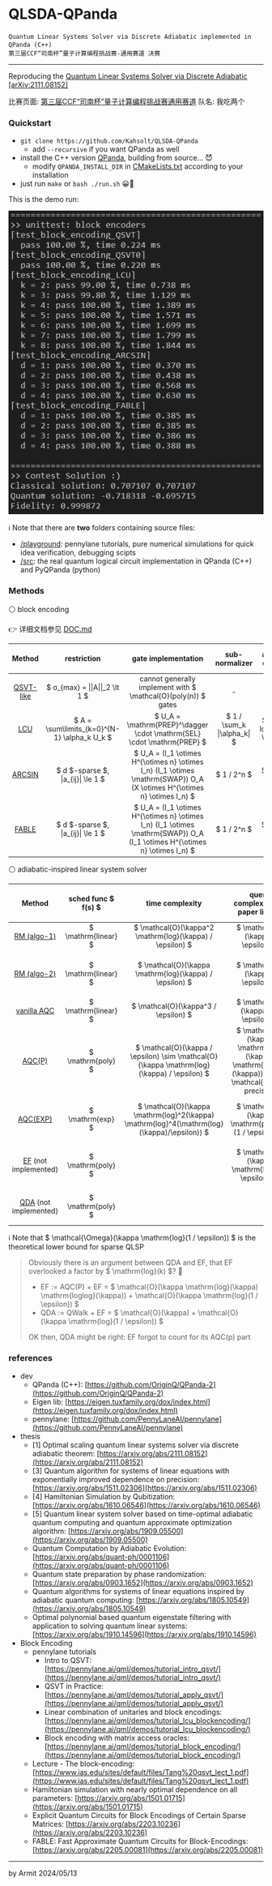 # QLSDA-QPanda

    Quantum Linear Systems Solver via Discrete Adiabatic implemented in QPanda (C++)
    第三届CCF“司南杯”量子计算编程挑战赛-通用赛道 决赛

----

Reproducing the [Quantum Linear Systems Solver via Discrete Adiabatic [arXiv:2111.08152]](https://arxiv.org/abs/2111.08152)

比赛页面: [第三届CCF“司南杯”量子计算编程挑战赛通用赛道](https://learn.originqc.com.cn/zh/contest/list/34/contest:introduction)
队名: 我吃两个  


### Quickstart

- `git clone https://github.com/Kahsolt/QLSDA-QPanda`
  - add `--recursive` if you want QPanda as well
- install the C++ version [QPanda](https://github.com/OriginQ/QPanda-2), building from source... 😈
  - modify `QPANDA_INSTALL_DIR` in [CMakeLists.txt](./CMakeLists.txt) according to your installation
- just run `make` or `bash ./run.sh` 😀🎉

This is the demo run:

![demo](img/demo.png)

ℹ Note that there are **two** folders containing source files:

- [/playground](/playground): pennylane tutorials, pure numerical simulations for quick idea verification, debugging scipts
- [/src](/src): the real quantum logical circuit implementation in QPanda (C++) and PyQPanda (python)


### Methods

⚪ block encoding

👉 详细文档参见 [DOC.md](DOC.md)

| Method | restriction | gate implementation | sub-normalizer | ancilla qubits | complex-value support |
| :-: | :-: | :-: | :-: | :-: | :-: |
| [QSVT-like](https://pennylane.ai/qml/demos/tutorial_intro_qsvt/) | $ σ_{max} = \|\|A\|\|_2 \lt 1 $ | cannot generally implement with $ \mathcal{O}(poly(n)) $ gates | - | 1 | ✅ |
| [LCU](https://pennylane.ai/qml/demos/tutorial_lcu_blockencoding/) | $ A = \sum\limits_{k=0}^{N-1} \alpha_k U_k $ | $ U_A = \mathrm{PREP}^\dagger \cdot \mathrm{SEL} \cdot \mathrm{PREP} $ | $ 1 / \sum_k \|\alpha_k\| $ | $ \lceil log_2(k) \rceil $ | ❌ |
| [ARCSIN](https://arxiv.org/abs/2402.17529) | $ d $-sparse $, \|a_{ij}\| \le 1 $ | $ U_A = (I_1 \otimes H^{\otimes n} \otimes I_n) (I_1 \otimes \mathrm{SWAP}) O_A (X \otimes H^{\otimes n} \otimes I_n) $ | $ 1 / 2^n $ | $ n + 1 $ | ✅ |
| [FABLE](https://arxiv.org/abs/2205.00081) | $ d $-sparse $, \|a_{ij}\| \le 1 $ | $ U_A = (I_1 \otimes H^{\otimes n} \otimes I_n) (I_1 \otimes \mathrm{SWAP}) O_A (I_1 \otimes H^{\otimes n} \otimes I_n) $ | $ 1 / 2^n $ | $ n + 1 $ | ❌ |

⚪ adiabatic-inspired linear system solver

| Method | sched func $ f(s) $ | time complexity | query complexity (EF paper listed) | query complexity (QDA paper listed) |
| :-: | :-: | :-: | :-: | :-: |
| [RM (algo-1)](https://arxiv.org/abs/1805.10549) | $ \mathrm{linear} $ | $ \mathcal{O}(\kappa^2 \mathrm{log}(\kappa) / \epsilon) $ | $ \mathcal{O}(\kappa / \epsilon) $ |  |
| [RM (algo-2)](https://arxiv.org/abs/1805.10549) | $ \mathrm{linear} $ | $ \mathcal{O}(\kappa \mathrm{log}(\kappa) / \epsilon) $ | $ \mathcal{O}(\kappa / \epsilon) $ | $ \mathcal{O}(\kappa \mathrm{log}(\kappa) / \epsilon) $ |
| [vanilla AQC](https://arxiv.org/abs/1909.05500) | $ \mathrm{linear} $ | $ \mathcal{O}(\kappa^3 / \epsilon) $ | $ \mathcal{O}(\kappa^2 / \epsilon) $ |  |
| [AQC(P)](https://arxiv.org/abs/1909.05500)      | $ \mathrm{poly} $ | $ \mathcal{O}(\kappa / \epsilon) \sim \mathcal{O}(\kappa \mathrm{log}(\kappa) / \epsilon) $ | $ \mathcal{O}(\kappa \mathrm{log}(\kappa) \mathrm{loglog}(\kappa)) $ for $ \mathcal{O}(1) $ precision |  |
| [AQC(EXP)](https://arxiv.org/abs/1909.05500)    | $ \mathrm{exp} $  | $ \mathcal{O}(\kappa \mathrm{log}^2(\kappa) \mathrm{log}^4(\mathrm{log}(\kappa)/\epsilon)) $ | $ \mathcal{O}(\kappa \mathrm{polylog}(1 / \epsilon)) $ | $ \mathcal{O}(\kappa \mathrm{polylog}(\kappa / \epsilon)) $ |
| [EF](https://arxiv.org/abs/1910.14596) (not implemented)  | $ \mathrm{poly} $ |  | $ \mathcal{O}(\kappa \mathrm{log}(1 / \epsilon)) $ | $ \mathcal{O}(\kappa \mathrm{log}(\kappa / \epsilon)) $ |
| [QDA](https://arxiv.org/abs/2111.08152) (not implemented) | $ \mathrm{poly} $ |  |  | $ \mathcal{O}(\kappa \mathrm{log}(1 / \epsilon)) $ |

ℹ Note that $ \mathcal{\Omega}(\kappa \mathrm{log}(1 / \epsilon)) $ is the theoretical lower bound for sparse QLSP

> Obviously there is an argument between QDA and EF, that EF overlooked a factor by $ \mathrm{log}(k) $? 🤔
> - EF := AQC(P) + EF = $ \mathcal{O}(\kappa \mathrm{log}(\kappa) \mathrm{loglog}(\kappa)) + \mathcal{O}(\kappa \mathrm{log}(1 / \epsilon)) $
> - QDA := QWalk + EF = $ \mathcal{O}(\kappa) + \mathcal{O}(\kappa \mathrm{log}(1 / \epsilon)) $
>
> OK then, QDA might be right: EF forgot to count for its AQC(p) part


### references

- dev
  - QPanda (C++): [https://github.com/OriginQ/QPanda-2](https://github.com/OriginQ/QPanda-2)
  - Eigen lib: [https://eigen.tuxfamily.org/dox/index.html](https://eigen.tuxfamily.org/dox/index.html)
  - pennylane: [https://github.com/PennyLaneAI/pennylane](https://github.com/PennyLaneAI/pennylane)
- thesis
  - [1] Optimal scaling quantum linear systems solver via discrete adiabatic theorem: [https://arxiv.org/abs/2111.08152](https://arxiv.org/abs/2111.08152)
  - [3] Quantum algorithm for systems of linear equations with exponentially improved dependence on precision: [https://arxiv.org/abs/1511.02306](https://arxiv.org/abs/1511.02306)
  - [4] Hamiltonian Simulation by Qubitization: [https://arxiv.org/abs/1610.06546](https://arxiv.org/abs/1610.06546)
  - [5] Quantum linear system solver based on time-optimal adiabatic quantum computing and quantum approximate optimization algorithm: [https://arxiv.org/abs/1909.05500](https://arxiv.org/abs/1909.05500)
  - Quantum Computation by Adiabatic Evolution: [https://arxiv.org/abs/quant-ph/0001106](https://arxiv.org/abs/quant-ph/0001106)
  - Quantum state preparation by phase randomization: [https://arxiv.org/abs/0903.1652](https://arxiv.org/abs/0903.1652)
  - Quantum algorithms for systems of linear equations inspired by adiabatic quantum computing: [https://arxiv.org/abs/1805.10549](https://arxiv.org/abs/1805.10549)
  - Optimal polynomial based quantum eigenstate filtering with application to solving quantum linear systems: [https://arxiv.org/abs/1910.14596](https://arxiv.org/abs/1910.14596)
- Block Encoding
  - pennylane tutorials
    - Intro to QSVT: [https://pennylane.ai/qml/demos/tutorial_intro_qsvt/](https://pennylane.ai/qml/demos/tutorial_intro_qsvt/)
    - QSVT in Practice: [https://pennylane.ai/qml/demos/tutorial_apply_qsvt/](https://pennylane.ai/qml/demos/tutorial_apply_qsvt/)
    - Linear combination of unitaries and block encodings: [https://pennylane.ai/qml/demos/tutorial_lcu_blockencoding/](https://pennylane.ai/qml/demos/tutorial_lcu_blockencoding/)
    - Block encoding with matrix access oracles: [https://pennylane.ai/qml/demos/tutorial_block_encoding/](https://pennylane.ai/qml/demos/tutorial_block_encoding/)
  - Lecture - The block-encoding: [https://www.ias.edu/sites/default/files/Tang%20qsvt_lect_1.pdf](https://www.ias.edu/sites/default/files/Tang%20qsvt_lect_1.pdf)
  - Hamiltonian simulation with nearly optimal dependence on all parameters: [https://arxiv.org/abs/1501.01715](https://arxiv.org/abs/1501.01715)
  - Explicit Quantum Circuits for Block Encodings of Certain Sparse Matrices: [https://arxiv.org/abs/2203.10236](https://arxiv.org/abs/2203.10236)
  - FABLE: Fast Approximate Quantum Circuits for Block-Encodings: [https://arxiv.org/abs/2205.00081](https://arxiv.org/abs/2205.00081)

----

by Armit
2024/05/13 
